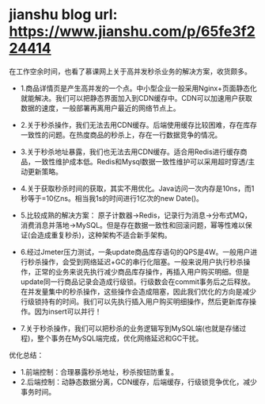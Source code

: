 # jianshu blog url: https://www.jianshu.com/p/65fe3f224414
在工作空余时间，也看了慕课网上关于高并发秒杀业务的解决方案，收货颇多。

* 1.商品详情页是产生高并发的一个点。中小型企业一般采用Nginx+页面静态化就能解决。我们可以把静态界面加入到CDN缓存中。CDN可以加速用户获取数据的速度，一般部署再离用户最近的网络节点上。

* 2.关于秒杀操作，我们无法去用CDN缓存。后端使用缓存比较困难，存在库存一致性的问题。在热度商品的秒杀上，存在一行数据竞争的情况。

* 3.关于秒杀地址暴露，我们也无法去用CDN缓存。适合用Redis进行缓存商品，一致性维护成本低。Redis和Mysql数据一致性维护可以采用超时穿透/主动更新策略。

* 4.关于获取秒杀时间的获取，其实不用优化。Java访问一次内存是10ns，而1秒等于=10亿ns。相当我1s的时间进行1亿次的new Date()。

* 5.比较成熟的解决方案： 原子计数器->Redis，记录行为消息->分布式MQ，消费消息并落地->MySQL。但是存在数据一致性和回滚问题，幂等性难以保证(会造成重复秒杀)，这种架构不适合新手架构。

* 6.经过Jmeter压力测试，一条update商品库存语句的QPS是4W。一般用户进行秒杀操作，会受到网络延迟+GC的串行化阻塞。一般来说用户执行秒杀操作，正常的业务来说先执行减少商品库存操作，再插入用户购买明细。但是update同一行商品记录会造成行级锁。行级数会在commit事务后之后释放。在并发量集中的秒杀操作，这些操作会造成阻塞，因此我们优化的方向是减少行级锁持有的时间。我们可以先执行插入用户购买明细操作，然后更新库存操作。因为insert可以并行！

* 7.关于秒杀操作，我们可以把秒杀的业务逻辑写到MySQL端(也就是存储过程)，整个事务在MySQL端完成，优化网络延迟和GC干扰。

优化总结：
* 1.前端控制：合理暴露秒杀地址，秒杀按钮防重复。
* 2.后端控制：动静态数据分离，CDN缓存，后端缓存，行级锁竞争优化，减少事务时间。
